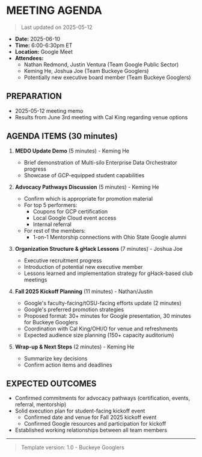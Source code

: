 # MEETING AGENDA

> Last updated on 2025-05-12

- **Date:** 2025-06-10
- **Time:** 6:00-6:30pm ET
- **Location:** Google Meet
- **Attendees:**
  - Nathan Redmond, Justin Ventura (Team Google Public Sector)
  - Keming He, Joshua Joe (Team Buckeye Googlers)
  - Potentially new executive board member (Team Buckeye Googlers)

## PREPARATION

- 2025-05-12 meeting memo
- Results from June 3rd meeting with Cal King regarding venue options

## AGENDA ITEMS (30 minutes)

1. **MEDO Update Demo** (5 minutes) - Keming He
   - Brief demonstration of Multi-silo Enterprise Data Orchestrator progress
   - Showcase of GCP-equipped student capabilities

2. **Advocacy Pathways Discussion** (5 minutes) - Keming He
   - Confirm which is appropriate for promotion material
   - For top 5 performers:
     - Coupons for GCP certification
     - Local Google Cloud event access
     - Internal referral
   - For rest of the members:
     - 1-on-1 Mentorship connections with Ohio State Google alumni

3. **Organization Structure & gHack Lessons** (7 minutes) - Joshua Joe
   - Executive recruitment progress
   - Introduction of potential new executive member
   - Lessons learned and implementation strategy for gHack-based club meetings

4. **Fall 2025 Kickoff Planning** (11 minutes) - Nathan/Justin
   - Google's faculty-facing/tOSU-facing efforts update (2 minutes)
   - Google's preferred promotion strategies
   - Proposed format: 30+ minutes for Google presentation, 30 minutes for Buckeye Googlers
   - Coordination with Cal King/OHI/O for venue and refreshments
   - Expected audience size planning (150+ capacity auditorium)

5. **Wrap-up & Next Steps** (2 minutes) - Keming He
   - Summarize key decisions
   - Confirm action items and deadlines

## EXPECTED OUTCOMES

- Confirmed commitments for advocacy pathways (certification, events, referral, mentorship)
- Solid execution plan for student-facing kickoff event
  - Confirmed date and venue for Fall 2025 kickoff event
  - Confirmed Google resources and participation for kickoff
- Established working relationships between all team members

---

> Template version: 1.0 - Buckeye Googlers
